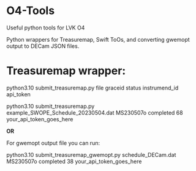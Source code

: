 # O4-Tools
Useful python tools for LVK O4 

Python wrappers for Treasuremap, Swift ToOs, and converting gwemopt output to DECam JSON files.

# Treasuremap wrapper:

python3.10 submit_treasuremap.py file graceid status instrumend_id api_token

python3.10 submit_treasuremap.py example_SWOPE_Schedule_20230504.dat MS230507o completed 68 your_api_token_goes_here

**OR**

For gwemopt output file you can run: 

python3.10 submit_treasuremap_gwemopt.py schedule_DECam.dat MS230507o completed 38 your_api_token_goes_here

